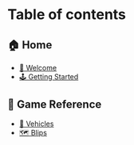 # Table of contents

## 🏠 Home

* [👋 Welcome](README.md)
* [🕹️ Getting Started](home/getting-started.md)

## 📕 Game Reference

* [🚙 Vehicles](game-reference/vehicles.md)
* [🗺️ Blips](game-reference/blips.md)
